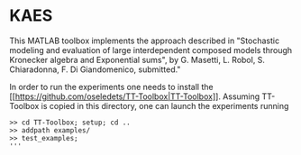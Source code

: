 # KAES

This MATLAB toolbox implements the approach described in "Stochastic modeling and 
evaluation of large interdependent composed models through Kronecker 
algebra and Exponential sums", by G. Masetti, L. Robol, S. Chiaradonna,
F. Di Giandomenico, submitted."

In order to run the experiments one needs to install the 
[[https://github.com/oseledets/TT-Toolbox|TT-Toolbox]]. Assuming TT-Toolbox 
is copied in this directory, one can launch the experiments running

```
>> cd TT-Toolbox; setup; cd ..
>> addpath examples/
>> test_examples;
'''
